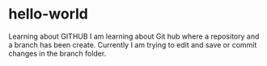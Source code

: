 # hello-world
Learning about GITHUB
I am learning about Git hub where a repository and a branch has been create. Currently I am trying to edit and save or commit changes in the branch folder.
